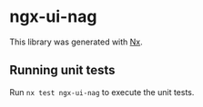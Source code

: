 # ngx-ui-nag

This library was generated with [Nx](https://nx.dev).

## Running unit tests

Run `nx test ngx-ui-nag` to execute the unit tests.

